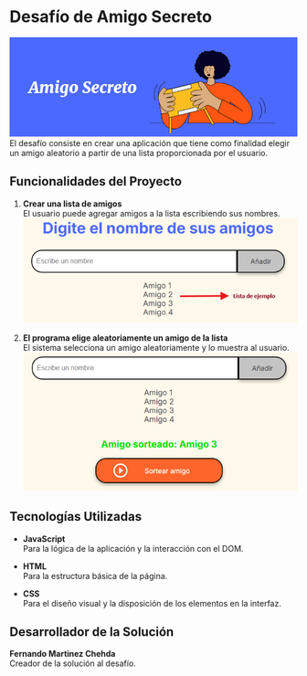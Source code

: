 # Desafío de Amigo Secreto
![alt text](image.png)
El desafío consiste en crear una aplicación que tiene como finalidad elegir un amigo aleatorio a partir de una lista proporcionada por el usuario.

## Funcionalidades del Proyecto

1. **Crear una lista de amigos**  
   El usuario puede agregar amigos a la lista escribiendo sus nombres.
   ![alt text](image-1.png)

2. **El programa elige aleatoriamente un amigo de la lista**  
   El sistema selecciona un amigo aleatoriamente y lo muestra al usuario.
   ![alt text](image-2.png)

## Tecnologías Utilizadas

- **JavaScript**  
  Para la lógica de la aplicación y la interacción con el DOM.

- **HTML**  
  Para la estructura básica de la página.

- **CSS**  
  Para el diseño visual y la disposición de los elementos en la interfaz.

## Desarrollador de la Solución

**Fernando Martinez Chehda**  
Creador de la solución al desafío.